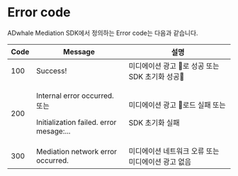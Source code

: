 # Error code

ADwhale Mediation SDK에서 정의하는 Error code는 다음과 같습니다.

| Code | Message                                                                          | 설명                                          |
| ---- | -------------------------------------------------------------------------------- | ------------------------------------------- |
| 100  | Success!                                                                         | 미디에이션 광고 로 성공 또는 SDK 초기화 성공               |
| 200  | <p>Internal error occurred. 또는</p><p>Initialization failed. error mesage:...</p> | <p>미디에이션 광고 로드 실패 또는 </p><p>SDK 초기화 실패</p> |
| 300  | Mediation network error occurred.                                                | 미디에이션 네트워크 오류 또는 미디에이션 광고 없음                |

